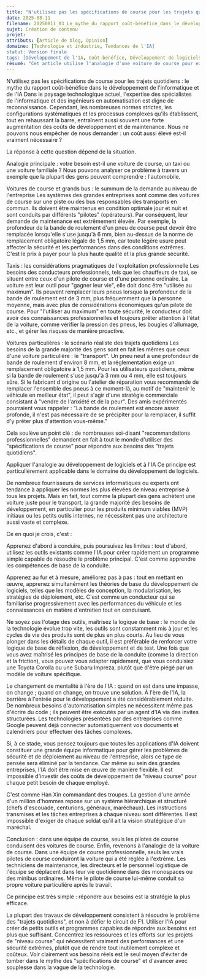 ```yaml
---
title: "N'utilisez pas les spécifications de course pour les trajets quotidiens : le mythe du rapport coût-bénéfice dans le développement de l'informatique et de l'IA"
date: 2025-08-11
filename: 20250811_03_Le_mythe_du_rapport_coût-bénéfice_dans_le_développement_de_l_informatique_et_de_l_IA.md
sujet: Création de contenu
projet: 
attributs: [Article de blog, Opinion]
domaine: [Technologie et industrie, Tendances de l'IA]
statut: Version finale
tags: [Développement de l'IA, Coût-bénéfice, Développement de logiciels, Mythes technologiques]
résumé: "Cet article utilise l'analogie d'une voiture de course pour explorer comment faire correspondre les spécifications techniques appropriées aux besoins réels dans le développement de l'informatique et de l'IA afin d'éviter un gaspillage de coûts inutile."
---
```


N'utilisez pas les spécifications de course pour les trajets quotidiens : le mythe du rapport coût-bénéfice dans le développement de l'informatique et de l'IA
Dans le paysage technologique actuel, l'expertise des spécialistes de l'informatique et des ingénieurs en automatisation est digne de reconnaissance. Cependant, les nombreuses normes strictes, les configurations systématiques et les processus complexes qu'ils établissent, tout en rehaussant la barre, entraînent aussi souvent une forte augmentation des coûts de développement et de maintenance. Nous ne pouvons nous empêcher de nous demander : un coût aussi élevé est-il vraiment nécessaire ?

La réponse à cette question dépend de la situation.

Analogie principale : votre besoin est-il une voiture de course, un taxi ou une voiture familiale ?
Nous pouvons analyser ce problème à travers un exemple que la plupart des gens peuvent comprendre : l'automobile.

Voitures de course et grands bus : le summum de la demande au niveau de l'entreprise
Les systèmes des grandes entreprises sont comme des voitures de course sur une piste ou des bus responsables des transports en commun. Ils doivent être maintenus en condition optimale jour et nuit et sont conduits par différents "pilotes" (opérateurs). Par conséquent, leur demande de maintenance est extrêmement élevée. Par exemple, la profondeur de la bande de roulement d'un pneu de course peut devoir être remplacée lorsqu'elle s'use jusqu'à 6 mm, bien au-dessus de la norme de remplacement obligatoire légale de 1,5 mm, car toute légère usure peut affecter la sécurité et les performances dans des conditions extrêmes. C'est le prix à payer pour la plus haute qualité et la plus grande sécurité.

Taxis : les considérations pragmatiques de l'exploitation professionnelle
Les besoins des conducteurs professionnels, tels que les chauffeurs de taxi, se situent entre ceux d'un pilote de course et d'une personne ordinaire. La voiture est leur outil pour "gagner leur vie", elle doit donc être "utilisée au maximum". Ils peuvent remplacer leurs pneus lorsque la profondeur de la bande de roulement est de 3 mm, plus fréquemment que la personne moyenne, mais avec plus de considérations économiques qu'un pilote de course. Pour "l'utiliser au maximum" en toute sécurité, le conducteur doit avoir des connaissances professionnelles et toujours prêter attention à l'état de la voiture, comme vérifier la pression des pneus, les bougies d'allumage, etc., et gérer les risques de manière proactive.

Voitures particulières : le scénario réaliste des trajets quotidiens
Les besoins de la grande majorité des gens sont en fait les mêmes que ceux d'une voiture particulière : le "transport". Un pneu neuf a une profondeur de bande de roulement d'environ 8 mm, et la réglementation exige un remplacement obligatoire à 1,5 mm. Pour les utilisateurs quotidiens, même si la bande de roulement s'use jusqu'à 3 mm ou 4 mm, elle est toujours sûre. Si le fabricant d'origine ou l'atelier de réparation vous recommande de remplacer l'ensemble des pneus à ce moment-là, au motif de "maintenir le véhicule en meilleur état", il peut s'agir d'une stratégie commerciale consistant à "vendre de l'anxiété et de la peur". Des amis expérimentés pourraient vous rappeler : "La bande de roulement est encore assez profonde, il n'est pas nécessaire de se précipiter pour la remplacer, il suffit d'y prêter plus d'attention vous-même."

Cela soulève un point clé : de nombreuses soi-disant "recommandations professionnelles" demandent en fait à tout le monde d'utiliser des "spécifications de course" pour répondre aux besoins des "trajets quotidiens".

Appliquer l'analogie au développement de logiciels et à l'IA
Ce principe est particulièrement applicable dans le domaine du développement de logiciels.

De nombreux fournisseurs de services informatiques ou experts ont tendance à appliquer les normes les plus élevées de niveau entreprise à tous les projets. Mais en fait, tout comme la plupart des gens achètent une voiture juste pour le transport, la grande majorité des besoins de développement, en particulier pour les produits minimum viables (MVP) initiaux ou les petits outils internes, ne nécessitent pas une architecture aussi vaste et complexe.

Ce en quoi je crois, c'est :

Apprenez d'abord à conduire, puis poursuivez les limites : tout d'abord, utilisez les outils existants comme l'IA pour créer rapidement un programme simple capable de résoudre le problème principal. C'est comme apprendre les compétences de base de la conduite.

Apprenez au fur et à mesure, améliorez pas à pas : tout en mettant en œuvre, apprenez simultanément les théories de base du développement de logiciels, telles que les modèles de conception, la modularisation, les stratégies de déploiement, etc. C'est comme un conducteur qui se familiarise progressivement avec les performances du véhicule et les connaissances en matière d'entretien tout en conduisant.

Ne soyez pas l'otage des outils, maîtrisez la logique de base : le monde de la technologie évolue trop vite, les outils sont constamment mis à jour et les cycles de vie des produits sont de plus en plus courts. Au lieu de vous plonger dans les détails de chaque outil, il est préférable de renforcer votre logique de base de réflexion, de développement et de test. Une fois que vous avez maîtrisé les principes de base de la conduite (comme la direction et la friction), vous pouvez vous adapter rapidement, que vous conduisiez une Toyota Corolla ou une Subaru Impreza, plutôt que d'être piégé par un modèle de voiture spécifique.

Le changement de mentalité à l'ère de l'IA : quand on est dans une impasse, on change ; quand on change, on trouve une solution.
À l'ère de l'IA, la barrière à l'entrée pour le développement a été considérablement réduite. De nombreux besoins d'automatisation simples ne nécessitent même pas d'écrire du code ; ils peuvent être exécutés par un agent d'IA via des invites structurées. Les technologies présentées par des entreprises comme Google peuvent déjà connecter automatiquement vos documents et calendriers pour effectuer des tâches complexes.

Si, à ce stade, vous pensez toujours que toutes les applications d'IA doivent constituer une grande équipe informatique pour gérer les problèmes de sécurité et de déploiement au niveau de l'entreprise, alors ce type de pensée sera éliminé par la tendance. Car même au sein des grandes entreprises, l'IA doit être mise en œuvre de manière flexible. Il est impossible d'investir des coûts de développement de "niveau course" pour chaque petit besoin de chaque employé.

C'est comme Han Xin commandant des troupes. La gestion d'une armée d'un million d'hommes repose sur un système hiérarchique et structuré (chefs d'escouade, centurions, généraux, maréchaux). Les instructions transmises et les tâches entreprises à chaque niveau sont différentes. Il est impossible d'exiger de chaque soldat qu'il ait la vision stratégique d'un maréchal.

Conclusion : dans une équipe de course, seuls les pilotes de course conduisent des voitures de course.
Enfin, revenons à l'analogie de la voiture de course. Dans une équipe de course professionnelle, seuls les vrais pilotes de course conduiront la voiture qui a été réglée à l'extrême. Les techniciens de maintenance, les directeurs et le personnel logistique de l'équipe se déplacent dans leur vie quotidienne dans des monospaces ou des minibus ordinaires. Même le pilote de course lui-même conduit sa propre voiture particulière après le travail.

Ce principe est très simple : répondre aux besoins est la stratégie la plus efficace.

La plupart des travaux de développement consistent à résoudre le problème des "trajets quotidiens", et non à défier le circuit de F1. Utiliser l'IA pour créer de petits outils et programmes capables de répondre aux besoins est plus que suffisant. Concentrez les ressources et les efforts sur les projets de "niveau course" qui nécessitent vraiment des performances et une sécurité extrêmes, plutôt que de rendre tout inutilement complexe et coûteux. Voir clairement vos besoins réels est le seul moyen d'éviter de tomber dans le mythe des "spécifications de course" et d'avancer avec souplesse dans la vague de la technologie.
